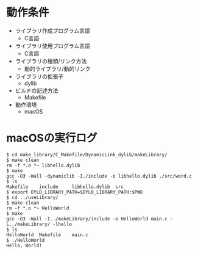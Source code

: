 # 動作条件

* ライブラリ作成プログラム言語
  * C言語
* ライブラリ使用プログラム言語
  * C言語
* ライブラリの種類/リンク方法
  * 動的ライブラリ/動的リンク
* ライブラリの拡張子
  * dylib
* ビルドの記述方法
  * Makefile
* 動作環境
  * macOS

# macOSの実行ログ

```
$ cd make_library/C_Makefile/DynamicLink_dylib/makeLibrary/
$ make clean
rm -f *.o *~ libhello.dylib
$ make
gcc -O3 -Wall -dynamiclib -I./include -o libhello.dylib ./src/word.c
$ ls
Makefile	include		libhello.dylib	src
$ export DYLD_LIBRARY_PATH=$DYLD_LIBRARY_PATH:$PWD
$ cd ../useLibrary/
$ make clean
rm -f *.o *~ HelloWorld
$ make
gcc -O3 -Wall -I../makeLibrary/include -o HelloWorld main.c -L../makeLibrary/ -lhello
$ ls
HelloWorld	Makefile	main.c
$ ./HelloWorld 
Hello, World!
```
